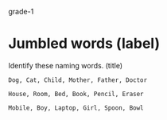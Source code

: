 grade-1

# Jumbled words (label)

Identify these naming words. (title)
```
Dog, Cat, Child, Mother, Father, Doctor
```

```
House, Room, Bed, Book, Pencil, Eraser
```

```
Mobile, Boy, Laptop, Girl, Spoon, Bowl
```

